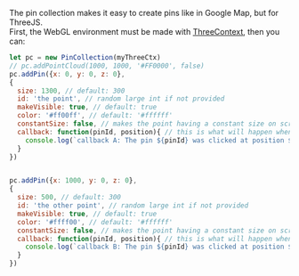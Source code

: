 The pin collection makes it easy to create pins like in Google Map, but for ThreeJS.  
First, the WebGL environment must be made with [ThreeContext](https://github.com/jonathanlurie/threecontext), then you can:


```javascript
let pc = new PinCollection(myThreeCtx)
// pc.addPointCloud(1000, 1000, '#FF0000', false)
pc.addPin({x: 0, y: 0, z: 0},
{
  size: 1300, // default: 300
  id: 'the point', // random large int if not provided
  makeVisible: true, // default: true
  color: '#ff00ff', // default: '#ffffff'
  constantSize: false, // makes the point having a constant size on screen, no matter the camera zoom
  callback: function(pinId, position){ // this is what will happen when double clicking on the pin
    console.log(`callback A: The pin ${pinId} was clicked at position ${position}.`)
  }
})


pc.addPin({x: 1000, y: 0, z: 0},
{
  size: 500, // default: 300
  id: 'the other point', // random large int if not provided
  makeVisible: true, // default: true
  color: '#ffff00', // default: '#ffffff'
  constantSize: false, // makes the point having a constant size on screen, no matter the camera zoom
  callback: function(pinId, position){ // this is what will happen when double clicking on the pin
    console.log(`callback B: The pin ${pinId} was clicked at position ${position}.`)
  }
})
```
